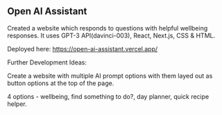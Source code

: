 ## Open AI Assistant 

Created a website which responds to questions with helpful wellbeing responses. It uses GPT-3 API(davinci-003), React, Next.js, CSS & HTML.

Deployed here: https://open-ai-assistant.vercel.app/

Further Development Ideas: 

Create a website with multiple AI prompt options with them layed out as button options at the top of the page.

4 options - wellbeing, find something to do?, day planner, quick recipe helper.




